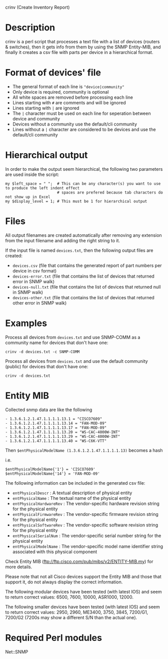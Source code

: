 crinv (Create Inventory Report)

# Description

crinv is a perl script that processes a text file with a list of devices (routers & switches),
then it gets info from them by using the SNMP Entity-MIB,
and finally it creates a csv file with parts per device in a hierarchical format.

# Format of devices' file
 - The general format of each line is `"device|community"`
 - Only device is required, community is optional
 - All white spaces are removed before processing each line
 - Lines starting with `#` are comments and will be ignored
 - Lines starting with `|` are ignored
 - The `|` character must be used on each line for seperation between device and community
 - Devices without a community use the default/cli community
 - Lines without a `|` character are considered to be devices and use the default/cli community

# Hierarchical output
In order to make the output seem hierarchical, the following two parameters are used inside the script:

```
my $left_space = " ";  # This can be any character(s) you want to use to produce the left indent effect
                       # spaces are prefered because tab characters do not show up in Excel
my $display_level = 1; # This must be 1 for hierarchical output
```

# Files
All output filenames are created automatically after removing any extension from the input filename and adding the right string to it.

If the input file is named `devices.txt`, then the following output files are created:

- `devices.csv` (file that contains the generated report of part numbers per device in csv format)
- `devices-error.txt` (file that contains the list of devices that returned error in SNMP walk)
- `devices-null.txt` (file that contains the list of devices that returned null in SNMP walk)
- `devices-other.txt` (file that contains the list of devices that returned other error in SNMP walk)



# Examples
Process all devices from `devices.txt` and use SNMP-COMM as a community name for devices that don't have one:
```
crinv -d devices.txt -c SNMP-COMM
```

Process all devices from `devices.txt` and use the default community (public) for devices that don't have one:
```
crinv -d devices.txt
```

# Entity MIB
Collected snmp data are like the following

```
- 1.3.6.1.2.1.47.1.1.1.1.13.1 = "CISCO7609"
- 1.3.6.1.2.1.47.1.1.1.1.13.14 = "FAN-MOD-09"
- 1.3.6.1.2.1.47.1.1.1.1.13.17 = "FAN-MOD-09"
- 1.3.6.1.2.1.47.1.1.1.1.13.20 = "WS-CAC-4000W-INT"
- 1.3.6.1.2.1.47.1.1.1.1.13.29 = "WS-CAC-4000W-INT"
- 1.3.6.1.2.1.47.1.1.1.1.13.40 = "WS-C6K-VTT" 
```

 Then `$entPhysicalModelName (1.3.6.1.2.1.47.1.1.1.1.13)` becomes a hash

 i.e.
 ```
 $entPhysicalModelName{'1'} = 'CISCO7609'
 $entPhysicalModelName{'14'} = 'FAN-MOD-09'
```


The following information can be included in the generated csv file:

- `entPhysicalDescr` : A textual description of physical entity
- `entPhysicalName` : The textual name of the physical entity
- `entPhysicalHardwareRev` : The vendor-specific hardware revision string for the physical entity
- `entPhysicalFirmwareRev` : The vendor-specific firmware revision string for the physical entity
- `entPhysicalSoftwareRev` : The vendor-specific software revision string for the physical entity
- `entPhysicalSerialNum` : The vendor-specific serial number string for the physical entity
- `entPhysicalModelName` : The vendor-specific model name identifier string associated with this physical component

Check Entity MIB (ftp://ftp.cisco.com/pub/mibs/v2/ENTITY-MIB.my) for more details.

Please note that not all Cisco devices support the Entity MIB and those that support it, do not
always display the correct information.

The following modular devices have been tested (with latest IOS) and seem to return correct values:
6500, 7600, 10000, ASR1000, 12000.

The following smaller devices have been tested (with latest IOS) and seem to return correct values:
2950, 2960, ME3400, 3750, 3845, 7200/G1, 7200/G2 (7200s may show a different S/N than the actual one).


# Required Perl modules
Net::SNMP
